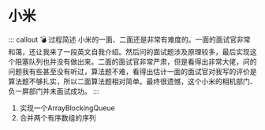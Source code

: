 # 小米

::: callout 💣 过程简述
小米的一面、二面还是非常有难度的。一面的面试官非常和蔼，还让我来了一段英文自我介绍。然后问的面试题涉及原理较多，最后实现这个阻塞队列也并没有做出来。二面的面试官非常严肃，但是看得出非常大佬，问的问题我有些甚至没有听过，算法题不难，看得出估计一面的面试官对我写的评价是算法题不够扎实，所以二面算法题相对简单。最终很遗憾，这个小米的相机部门、负一屏部门并未面试成功。
:::

1. 实现一个ArrayBlockingQueue
2. 合并两个有序数组的序列